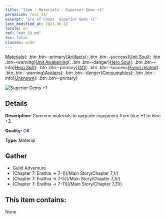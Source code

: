```yaml
---
title: "Item - Materials - Superior Gems +1"
permalink: /mat_23/
excerpt: "Era of Chaos  Superior Gems +1"
last_modified_at: 2021-06-22
locale: en
ref: "mat_23.md"
toc: false
classes: wide
---
```

 [Materials](/Items/){: .btn .btn--primary}[Artifacts](/Items/Artifacts/){: .btn .btn--success}[Unit Soul](/Items/UnitSoul/){: .btn .btn--warning}[Unit Awakening](/Items/UnitAwakening/){: .btn .btn--danger}[Hero Soul](/Items/HeroSoul/){: .btn .btn--info}[Hero Skill](/Items/HeroSkill/){: .btn .btn--primary}[Gift](/Items/Gift/){: .btn .btn--success}[Event related](/Items/Events/){: .btn .btn--warning}[Avatars](/Items/Avatars/){: .btn .btn--danger}[Consumables](/Items/Consumables/){: .btn .btn--info}[Unknown](/Items/Unknown/){: .btn .btn--primary}

 ![Superior Gems +1](/images/t/i_cailiao_baoshi1.png)

## Details
 **Description:** Common materials to upgrade equipment from blue +1 to blue +2.

 **Quality:** <span style="color: #0000CD">OK</span>

 **Type:** Material

## Gather

*    Guild Adventure 
*    [Chapter 7: Erathia -> 7-1](/Main Story/Chapter 7_1/) 
*    [Chapter 7: Erathia -> 7-5](/Main Story/Chapter 7_5/) 
*    [Chapter 7: Erathia -> 7-11](/Main Story/Chapter 7_11/) 

## This item contains:

  None


